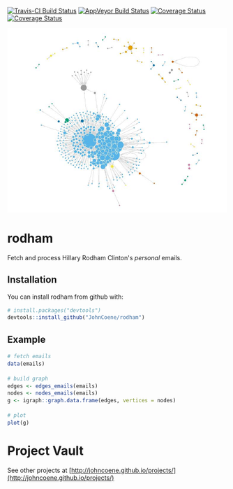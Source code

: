 [![Travis-CI Build Status](https://travis-ci.org/JohnCoene/rodham.svg?branch=master)](https://travis-ci.org/JohnCoene/rodham)
[![AppVeyor Build Status](https://ci.appveyor.com/api/projects/status/github/JohnCoene/rodham?branch=master&svg=true)](https://ci.appveyor.com/project/JohnCoene/rodham)
[![Coverage Status](https://img.shields.io/coveralls/JohnCoene/rodham.svg)](https://coveralls.io/r/JohnCoene/rodham?branch=master)
[![Coverage Status](https://img.shields.io/codecov/c/github/JohnCoene/rodham/master.svg)](https://codecov.io/github/JohnCoene/rodham?branch=master)

![img](https://raw.githubusercontent.com/JohnCoene/projects/gh-pages/img/modals/rodham.JPG)

# rodham

Fetch and process Hillary Rodham Clinton's *personal* emails.

## Installation

You can install rodham from github with:

```R
# install.packages("devtools")
devtools::install_github("JohnCoene/rodham")
```

## Example

```R
# fetch emails
data(emails)

# build graph
edges <- edges_emails(emails)
nodes <- nodes_emails(emails)
g <- igraph::graph.data.frame(edges, vertices = nodes)

# plot 
plot(g)
```

# Project Vault

See other projects at [http://johncoene.github.io/projects/](http://johncoene.github.io/projects/)
